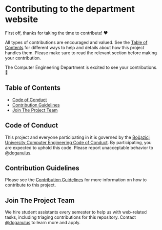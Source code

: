 # Contributing to the department website

First off, thanks for taking the time to contribute! ❤️

All types of contributions are encouraged and valued. See the [Table of Contents](#table-of-contents) for different ways to help and details about how this project handles them. Please make sure to read the relevant section before making your contribution.

The Computer Engineering Department is excited to see your contributions. 🎉

<!-- omit in toc -->
## Table of Contents

- [Code of Conduct](#code-of-conduct)
- [Contribution Guidelines](#contribution-guidelines)
- [Join The Project Team](#join-the-project-team)

## Code of Conduct

This project and everyone participating in it is governed by the [Boğaziçi University Computer Engineering Code of Conduct](https://github.com/bouncmpe/.github/blob/main/CODE_OF_CONDUCT.md). By participating, you are expected to uphold this code. Please report unacceptable behavior to [@doganulus](https://github.com/doganulus).

## Contribution Guidelines

Please see the [Contribution Guidelines](/CONTRIBUTING.md) for more information on how to contribute to this project.

## Join The Project Team

We hire student assistants every semester to help us with web-related tasks, including triaging contributions for this repository. Contact [@doganulus](https://github.com/doganulus) to learn more and apply.
